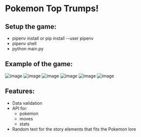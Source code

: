 # Pokemon Top Trumps!

## Setup the game:

- pipenv install   or   pip install --user pipenv
- pipenv shell
- python main.py

## Example of the game:

![image](https://user-images.githubusercontent.com/91187363/183779969-7fc734f3-d89c-475d-b7c7-0ae26a907a8f.png)
![image](https://user-images.githubusercontent.com/91187363/183779978-029bc7a5-8692-483c-bfc6-a82fdda6f9fb.png)
![image](https://user-images.githubusercontent.com/91187363/183780017-e99b61c5-85ac-4285-95e7-8d87377763e3.png)
![image](https://user-images.githubusercontent.com/91187363/183780046-7e64965f-268c-4947-bdb0-4aae5dcdaef0.png)
![image](https://user-images.githubusercontent.com/91187363/183780081-9a324018-cfd9-4053-8dc7-163aa5bd3f1b.png)
![image](https://user-images.githubusercontent.com/91187363/183780100-9f195560-0700-466c-b54a-5dd719f3f62f.png)

## Features:
- Data validation
- API for:
  - pokemon
  - moves
  - stats
- Random text for the story elements that fits the Pokemon lore
